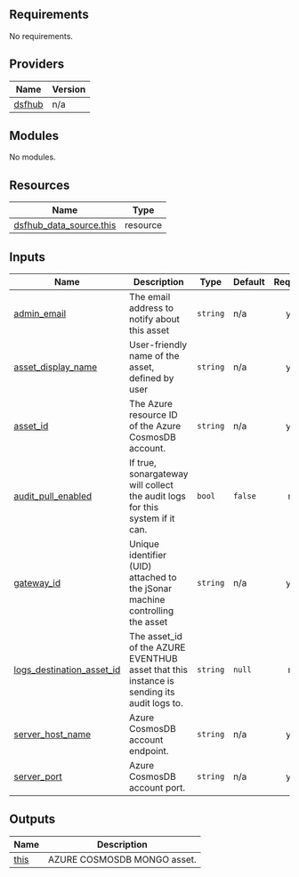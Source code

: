 <!-- BEGIN_TF_DOCS -->
## Requirements

No requirements.

## Providers

| Name | Version |
|------|---------|
| <a name="provider_dsfhub"></a> [dsfhub](#provider\_dsfhub) | n/a |

## Modules

No modules.

## Resources

| Name | Type |
|------|------|
| [dsfhub_data_source.this](https://registry.terraform.io/providers/imperva/dsfhub/latest/docs/resources/data_source) | resource |

## Inputs

| Name | Description | Type | Default | Required |
|------|-------------|------|---------|:--------:|
| <a name="input_admin_email"></a> [admin\_email](#input\_admin\_email) | The email address to notify about this asset | `string` | n/a | yes |
| <a name="input_asset_display_name"></a> [asset\_display\_name](#input\_asset\_display\_name) | User-friendly name of the asset, defined by user | `string` | n/a | yes |
| <a name="input_asset_id"></a> [asset\_id](#input\_asset\_id) | The Azure resource ID of the Azure CosmosDB account. | `string` | n/a | yes |
| <a name="input_audit_pull_enabled"></a> [audit\_pull\_enabled](#input\_audit\_pull\_enabled) | If true, sonargateway will collect the audit logs for this system if it can. | `bool` | `false` | no |
| <a name="input_gateway_id"></a> [gateway\_id](#input\_gateway\_id) | Unique identifier (UID) attached to the jSonar machine controlling the asset | `string` | n/a | yes |
| <a name="input_logs_destination_asset_id"></a> [logs\_destination\_asset\_id](#input\_logs\_destination\_asset\_id) | The asset\_id of the AZURE EVENTHUB asset that this instance is sending its audit logs to. | `string` | `null` | no |
| <a name="input_server_host_name"></a> [server\_host\_name](#input\_server\_host\_name) | Azure CosmosDB account endpoint. | `string` | n/a | yes |
| <a name="input_server_port"></a> [server\_port](#input\_server\_port) | Azure CosmosDB account port. | `string` | n/a | yes |

## Outputs

| Name | Description |
|------|-------------|
| <a name="output_this"></a> [this](#output\_this) | AZURE COSMOSDB MONGO asset. |
<!-- END_TF_DOCS -->